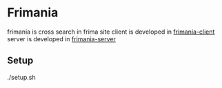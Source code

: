 # Frimania
frimania is cross search in frima site
client is developed in [frimania-client](https://github.com/ogontaro/frimania-client)  
server is developed in [frimania-server](https://github.com/ogontaro/frimania-server)

## Setup
./setup.sh
